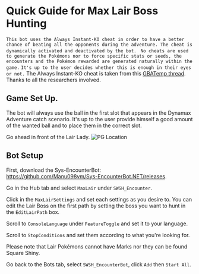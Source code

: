 # Quick Guide for Max Lair Boss Hunting
`This bot uses the Always Instant-KO cheat in order to have a better chance of beating all the opponents during the adventure. The cheat is dynamically activated and deactivated by the bot. `
`No cheats are used to generate the Pokémons nor to force specific stats or seeds, the encounters and the Pokémon rewarded are generated naturally within the game.`
`It's up to the user decides whether this is enough in their eyes or not.`
The Always Instant-KO cheat is taken from this [GBATemp thread](https://gbatemp.net/threads/pokemon-sword-shield-v1-3-1-cfw-emu-cheat-codes.579372/). Thanks to all the researchers involved.

## Game Set Up.

The bot will always use the ball in the first slot that appears in the Dynamax Adventure catch scenario. It's up to the user provide himself a good amount of the wanted ball and to place them in the correct slot.

Go ahead in front of the Lair Lady.
![PG Location](https://i.imgur.com/oSbjnlq.jpg)

## Bot Setup
First, download the Sys-EncounterBot: https://github.com/Manu098vm/Sys-EncounterBot.NET/releases.

Go in the Hub tab and select `MaxLair` under `SWSH_Encounter`. 

Click in the `MaxLairSettings` and set each settings as you desire to. You can edit the Lair Boss on the first path by setting the boss you want to hunt in the `EditLairPath` box.

Scroll to `ConsoleLanguage` under `FeatureToggle` and set it to your language.

Scroll to `StopConditions` and set them according to what you're looking for.

Please note that Lair Pokémons cannot have Marks nor they can be found Square Shiny.

Go back to the Bots tab, select `SWSH_EncounterBot`, click `Add` then `Start All`.